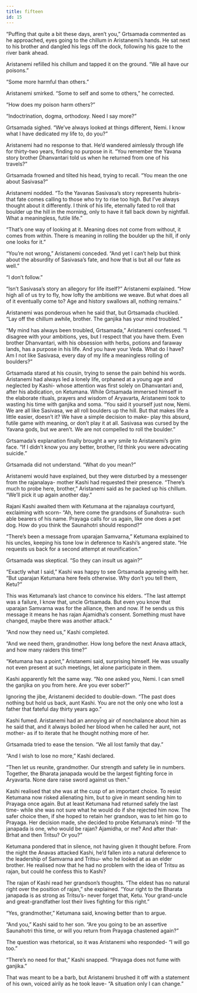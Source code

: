 ```yaml
---
title: fifteen
id: 15
---
```



“Puffing that quite a bit these days, aren’t you,” Grtsamada commented as he approached, eyes going to the chillum in Aristanemi’s hands. He sat next to his brother and dangled his legs off the dock, following his gaze to the river bank ahead.

Aristanemi refilled his chillum and tapped it on the ground. “We all have our poisons.”

“Some more harmful than others.”

Aristanemi smirked. “Some to self and some to others,” he corrected.

“How does my poison harm others?”

“Indoctrination, dogma, orthodoxy. Need I say more?”

Grtsamada sighed. “We’ve always looked at things different, Nemi. I know what I have dedicated my life to, do you?”

Aristanemi had no response to that. He’d wandered aimlessly through life for thirty-two years, finding no purpose in it. “You remember the Yavana story brother Dhanvantari told us when he returned from one of his travels?”

Grtsamada frowned and tilted his head, trying to recall. “You mean the one about Sasivasa?”

Aristanemi nodded. “To the Yavanas Sasivasa’s story represents hubris- that fate comes calling to those who try to rise too high. But I’ve always thought about it differently. I think of his life, eternally fated to roll that boulder up the hill in the morning, only to have it fall back down by nightfall. What a meaningless, futile life.”

“That’s one way of looking at it. Meaning does not come from without, it comes from within. There is meaning in rolling the boulder up the hill, if only one looks for it.”

“You’re not wrong,” Aristanemi conceded. “And yet I can’t help but think about the absurdity of Sasivasa’s fate, and how that is but all our fate as well.”

“I don’t follow.”

“Isn’t Sasivasa’s story an allegory for life itself?” Aristanemi explained. “How high all of us try to fly, how lofty the ambitions we weave. But what does all of it eventually come to? Age and history swallows all, nothing remains.”

Aristanemi was ponderous when he said that, but Grtsamada chuckled. “Lay off the chillum awhile, brother. The ganjika has your mind troubled.”

“My mind has always been troubled, Grtsamada,” Aristanemi confessed. “I disagree with your ambitions, yes, but I respect that you have them. Even brother Dhanvantari, with his obsession with herbs, potions and faraway lands, has a purpose in his life. And you have your Veda. What do I have? Am I not like Sasivasa, every day of my life a meaningless rolling of boulders?”

Grtsamada stared at his cousin, trying to sense the pain behind his words. Aristanemi had always led a lonely life, orphaned at a young age and neglected by Kashi- whose attention was first solely on Dhanvantari and, after his abdication, on Ketumana. While Grtsamada immersed himself in the elaborate rituals, prayers and wisdom of Aryavarta, Aristanemi took to wasting his time with ganjika and soma. “You said it yourself just now, Nemi. We are all like Sasivasa, we all roll boulders up the hill. But that makes life a little easier, doesn’t it? We have a simple decision to make- play this absurd, futile game with meaning, or don’t play it at all. Sasivasa was cursed by the Yavana gods, but we aren’t. We are not compelled to roll the boulder.”

Grtsamada’s explanation finally brought a wry smile to Aristanemi’s grim face. “If I didn’t know you any better, brother, I’d think you were advocating suicide.”

Grtsamada did not understand. “What do you mean?”

Aristanemi would have explained, but they were disturbed by a messenger from the rajanalaya- mother Kashi had requested their presence. “There’s much to probe here, brother,” Aristanemi said as he packed up his chillum. “We’ll pick it up again another day.”

Rajani Kashi awaited them with Ketumana at the rajanalaya courtyard, exclaiming with scorn- “Ah, here come the grandsons of Sunahotra- such able bearers of his name. Prayaga calls for us again, like one does a pet dog. How do you think the Saunahotri should respond?”

“There’s been a message from uparajan Samvarna,” Ketumana explained to his uncles, keeping his tone low in deference to Kashi’s angered state. “He requests us back for a second attempt at reunification.”

Grtsamada was skeptical. “So they can insult us again?”

“Exactly what I said,” Kashi was happy to see Grtsamada agreeing with her. “But uparajan Ketumana here feels otherwise. Why don’t you tell them, Ketu?”

This was Ketumana’s last chance to convince his elders. “The last attempt was a failure, I know that, uncle Grtsamada. But even you know that uparajan Samvarna was for the alliance, then and now. If he sends us this message it means he has rajan Ajamidha’s consent. Something must have changed, maybe there was another attack.”

“And now they need us,” Kashi completed.

“And we need them, grandmother. How long before the next Anava attack, and how many raiders this time?”

“Ketumana has a point,” Aristanemi said, surprising himself. He was usually not even present at such meetings, let alone participate in them.

Kashi apparently felt the same way. “No one asked you, Nemi. I can smell the ganjika on you from here. Are you ever sober?”

Ignoring the jibe, Aristanemi decided to double-down. “The past does nothing but hold us back, aunt Kashi. You are not the only one who lost a father that fateful day thirty years ago.”

Kashi fumed. Aristanemi had an annoying air of nonchalance about him as he said that, and it always boiled her blood when he called her aunt, not mother- as if to iterate that he thought nothing more of her. 

Grtsamada tried to ease the tension. “We all lost family that day.”

“And I wish to lose no more,” Kashi declared.

“Then let us reunite, grandmother. Our strength and safety lie in numbers. Together, the Bharata janapada would be the largest fighting force in Aryavarta. None dare raise sword against us then.”

Kashi realised that she was at the cusp of an important choice. To resist Ketumana now risked alienating him, but to give in meant sending him to Prayaga once again. But at least Ketumana had returned safely the last time- while she was not sure what he would do if she rejected him now. The safer choice then, if she hoped to retain her grandson, was to let him go to Prayaga. Her decision made, she decided to probe Ketumana’s mind- “If the janapada is one, who would be rajan? Ajamidha, or me? And after that- Brhat and then Tritsu? Or you?”

Ketumana pondered that in silence, not having given it thought before. From the night the Anavas attacked Kashi, he’d fallen into a natural deference to the leadership of Samvarna and Tritsu- who he looked at as an elder brother. He realised now that he had no problem with the idea of Tritsu as rajan, but could he confess this to Kashi?

The rajan of Kashi read her grandson’s thoughts. “The eldest has no natural right over the position of rajan,” she explained. “Your right to the Bharata janapada is as strong as Tritsu’s- never forget that, Ketu. Your grand-uncle and great-grandfather lost their lives fighting for this right.”

“Yes, grandmother,” Ketumana said, knowing better than to argue.

“And you,” Kashi said to her son. “Are you going to be an assertive Saunahotri this time, or will you return from Prayaga chastened again?”

The question was rhetorical, so it was Aristanemi who responded- “I will go too.”

“There’s no need for that,” Kashi snapped. “Prayaga does not fume with ganjika.”

That was meant to be a barb, but Aristanemi brushed it off with a statement of his own, voiced airily as he took leave- “A situation only I can change.”
